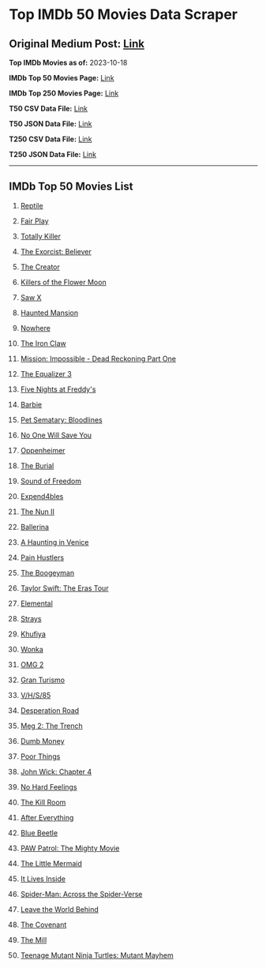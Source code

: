# Top IMDb 50 Movies Data Scraper

## Original Medium Post: [Link](https://medium.com/@nishantsahoo/which-movie-should-i-watch-5c83a3c0f5b1)

**Top IMDb Movies as of:** 2023-10-18

**IMDb Top 50 Movies Page:** [Link](http://www.imdb.com/search/title?release_date=2023,2023&title_type=feature)

**IMDb Top 250 Movies Page:** [Link](https://www.imdb.com/chart/top/)

**T50 CSV Data File:** [Link](/Data/T50/data.csv)

**T50 JSON Data File:** [Link](/Data/T50/data.json)

**T250 CSV Data File:** [Link](/Data/T250/data.csv)

**T250 JSON Data File:** [Link](/Data/T250/data.json)

---

## IMDb Top 50 Movies List

1. [Reptile](https://www.imdb.com/title/tt13274016/?ref_=adv_li_tt)

2. [Fair Play](https://www.imdb.com/title/tt16304446/?ref_=adv_li_tt)

3. [Totally Killer](https://www.imdb.com/title/tt11426232/?ref_=adv_li_tt)

4. [The Exorcist: Believer](https://www.imdb.com/title/tt12921446/?ref_=adv_li_tt)

5. [The Creator](https://www.imdb.com/title/tt11858890/?ref_=adv_li_tt)

6. [Killers of the Flower Moon](https://www.imdb.com/title/tt5537002/?ref_=adv_li_tt)

7. [Saw X](https://www.imdb.com/title/tt21807222/?ref_=adv_li_tt)

8. [Haunted Mansion](https://www.imdb.com/title/tt1695843/?ref_=adv_li_tt)

9. [Nowhere](https://www.imdb.com/title/tt15789472/?ref_=adv_li_tt)

10. [The Iron Claw](https://www.imdb.com/title/tt21064584/?ref_=adv_li_tt)

11. [Mission: Impossible - Dead Reckoning Part One](https://www.imdb.com/title/tt9603212/?ref_=adv_li_tt)

12. [The Equalizer 3](https://www.imdb.com/title/tt17024450/?ref_=adv_li_tt)

13. [Five Nights at Freddy's](https://www.imdb.com/title/tt4589218/?ref_=adv_li_tt)

14. [Barbie](https://www.imdb.com/title/tt1517268/?ref_=adv_li_tt)

15. [Pet Sematary: Bloodlines](https://www.imdb.com/title/tt14145436/?ref_=adv_li_tt)

16. [No One Will Save You](https://www.imdb.com/title/tt14509110/?ref_=adv_li_tt)

17. [Oppenheimer](https://www.imdb.com/title/tt15398776/?ref_=adv_li_tt)

18. [The Burial](https://www.imdb.com/title/tt5648882/?ref_=adv_li_tt)

19. [Sound of Freedom](https://www.imdb.com/title/tt7599146/?ref_=adv_li_tt)

20. [Expend4bles](https://www.imdb.com/title/tt3291150/?ref_=adv_li_tt)

21. [The Nun II](https://www.imdb.com/title/tt10160976/?ref_=adv_li_tt)

22. [Ballerina](https://www.imdb.com/title/tt26350277/?ref_=adv_li_tt)

23. [A Haunting in Venice](https://www.imdb.com/title/tt22687790/?ref_=adv_li_tt)

24. [Pain Hustlers](https://www.imdb.com/title/tt15257160/?ref_=adv_li_tt)

25. [The Boogeyman](https://www.imdb.com/title/tt3427252/?ref_=adv_li_tt)

26. [Taylor Swift: The Eras Tour](https://www.imdb.com/title/tt28814949/?ref_=adv_li_tt)

27. [Elemental](https://www.imdb.com/title/tt15789038/?ref_=adv_li_tt)

28. [Strays](https://www.imdb.com/title/tt15153532/?ref_=adv_li_tt)

29. [Khufiya](https://www.imdb.com/title/tt15433600/?ref_=adv_li_tt)

30. [Wonka](https://www.imdb.com/title/tt6166392/?ref_=adv_li_tt)

31. [OMG 2](https://www.imdb.com/title/tt15732324/?ref_=adv_li_tt)

32. [Gran Turismo](https://www.imdb.com/title/tt4495098/?ref_=adv_li_tt)

33. [V/H/S/85](https://www.imdb.com/title/tt22640398/?ref_=adv_li_tt)

34. [Desperation Road](https://www.imdb.com/title/tt14633464/?ref_=adv_li_tt)

35. [Meg 2: The Trench](https://www.imdb.com/title/tt9224104/?ref_=adv_li_tt)

36. [Dumb Money](https://www.imdb.com/title/tt13957560/?ref_=adv_li_tt)

37. [Poor Things](https://www.imdb.com/title/tt14230458/?ref_=adv_li_tt)

38. [John Wick: Chapter 4](https://www.imdb.com/title/tt10366206/?ref_=adv_li_tt)

39. [No Hard Feelings](https://www.imdb.com/title/tt15671028/?ref_=adv_li_tt)

40. [The Kill Room](https://www.imdb.com/title/tt11908172/?ref_=adv_li_tt)

41. [After Everything](https://www.imdb.com/title/tt15334488/?ref_=adv_li_tt)

42. [Blue Beetle](https://www.imdb.com/title/tt9362930/?ref_=adv_li_tt)

43. [PAW Patrol: The Mighty Movie](https://www.imdb.com/title/tt15837338/?ref_=adv_li_tt)

44. [The Little Mermaid](https://www.imdb.com/title/tt5971474/?ref_=adv_li_tt)

45. [It Lives Inside](https://www.imdb.com/title/tt15683734/?ref_=adv_li_tt)

46. [Spider-Man: Across the Spider-Verse](https://www.imdb.com/title/tt9362722/?ref_=adv_li_tt)

47. [Leave the World Behind](https://www.imdb.com/title/tt12747748/?ref_=adv_li_tt)

48. [The Covenant](https://www.imdb.com/title/tt4873118/?ref_=adv_li_tt)

49. [The Mill](https://www.imdb.com/title/tt26569323/?ref_=adv_li_tt)

50. [Teenage Mutant Ninja Turtles: Mutant Mayhem](https://www.imdb.com/title/tt8589698/?ref_=adv_li_tt)
